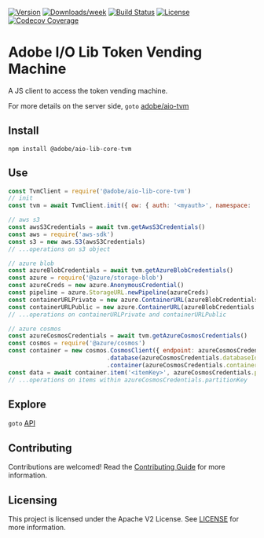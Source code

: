 [![Version](https://img.shields.io/npm/v/@adobe/aio-lib-core-tvm.svg)](https://npmjs.org/package/@adobe/aio-lib-core-tvm)
[![Downloads/week](https://img.shields.io/npm/dw/@adobe/aio-lib-core-tvm.svg)](https://npmjs.org/package/@adobe/aio-lib-core-tvm)
[![Build Status](https://travis-ci.com/adobe/aio-lib-core-tvm.svg?branch=master)](https://travis-ci.com/adobe/aio-lib-core-tvm)
[![License](https://img.shields.io/badge/License-Apache%202.0-blue.svg)](https://opensource.org/licenses/Apache-2.0)
[![Codecov
Coverage](https://img.shields.io/codecov/c/github/adobe/aio-lib-core-tvm/master.svg?style=flat-square)](https://codecov.io/gh/adobe/aio-lib-core-tvm/)

# Adobe I/O Lib Token Vending Machine

A JS client to access the token vending machine.

For more details on the server side, `goto` [adobe/aio-tvm](https://github.com/adobe/aio-tvm)

## Install

`npm install @adobe/aio-lib-core-tvm`

## Use

```javascript
const TvmClient = require('@adobe/aio-lib-core-tvm')
// init
const tvm = await TvmClient.init({ ow: { auth: '<myauth>', namespace: '<mynamespace>' } })

// aws s3
const awsS3Credentials = await tvm.getAwsS3Credentials()
const aws = require('aws-sdk')
const s3 = new aws.S3(awsS3Credentials)
// ...operations on s3 object

// azure blob
const azureBlobCredentials = await tvm.getAzureBlobCredentials()
const azure = require('@azure/storage-blob')
const azureCreds = new azure.AnonymousCredential()
const pipeline = azure.StorageURL.newPipeline(azureCreds)
const containerURLPrivate = new azure.ContainerURL(azureBlobCredentials.sasURLPrivate, pipeline)
const containerURLPublic = new azure.ContainerURL(azureBlobCredentials.sasURLPublic, pipeline)
// ...operations on containerURLPrivate and containerURLPublic

// azure cosmos
const azureCosmosCredentials = await tvm.getAzureCosmosCredentials()
const cosmos = require('@azure/cosmos')
const container = new cosmos.CosmosClient({ endpoint: azureCosmosCredentials.endpoint, tokenProvider: async () => azureCosmosCredentials.resourceToken })
                            .database(azureCosmosCredentials.databaseId)
                            .container(azureCosmosCredentials.containerId)
const data = await container.item('<itemKey>', azureCosmosCredentials.partitionKey).read()
// ...operations on items within azureCosmosCredentials.partitionKey
```

## Explore

`goto` [API](doc/api.md)

## Contributing

Contributions are welcomed! Read the [Contributing Guide](./.github/CONTRIBUTING.md) for more information.

## Licensing

This project is licensed under the Apache V2 License. See [LICENSE](LICENSE) for more information.
